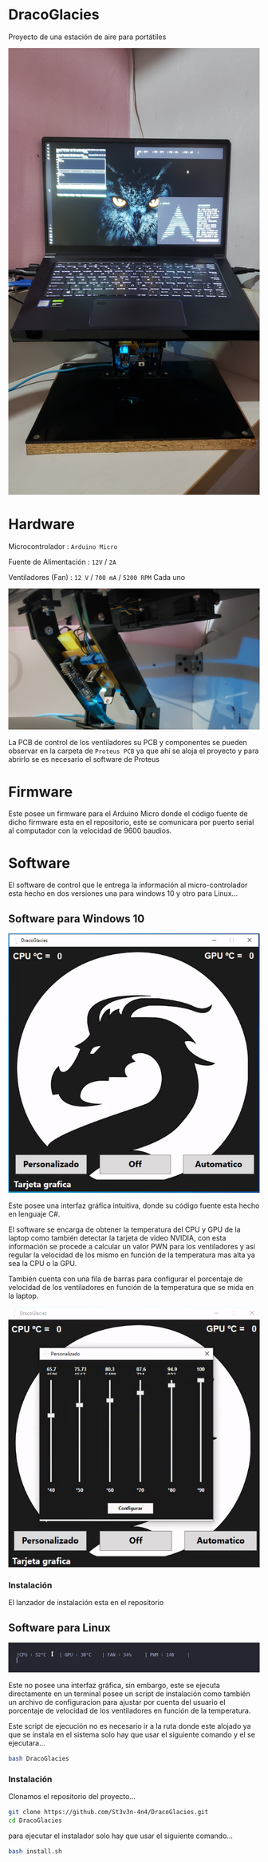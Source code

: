 # DracoGlacies

Proyecto de una estación de aire para portátiles

![](img/20230210_145209.jpg)

# Hardware

Microcontrolador : `Arduino Micro` 

Fuente de Alimentación  :  `12V` / `2A` 

Ventiladores (Fan) : `12 V` / `700 mA` / `5200 RPM` Cada uno


![](img/20230210_145257.jpg)

La PCB de control de los ventiladores su PCB y componentes se pueden observar en la carpeta de `Proteus PCB`  ya que ahí se aloja el proyecto y para abrirlo se es necesario el software de Proteus

# Firmware

Este posee un firmware para el Arduino Micro donde el código fuente de dicho firmware esta en el repositorio, este se comunicara por puerto serial al computador con la velocidad de 9600 baudios.

# Software

El software de control que le entrega la información al micro-controlador esta hecho en dos versiones una para windows 10 y otro para Linux...

## Software para Windows 10

![](img/Pasted%20image%2020230210153815.png)

Este posee una interfaz gráfica intuitiva, donde su código fuente esta hecho en lenguaje C#.

El software se encarga de obtener la temperatura del CPU y GPU de la laptop como también detectar la tarjeta de video NVIDIA, con esta información se procede a calcular un valor PWN para los ventiladores y así regular la velocidad de los mismo en función de la temperatura mas alta ya sea la CPU o la GPU.

También cuenta con una fila de barras para configurar el porcentaje de velocidad de los ventiladores en función de la temperatura que se mida en la laptop.

![](img/Pasted%20image%2020230210153939.png)

### Instalación 

El lanzador de instalación esta en el repositorio

## Software para Linux

![](img/Pasted%20image%2020230210152846.png)

Este no posee una interfaz gráfica, sin embargo, este se ejecuta directamente en un terminal posee un script de instalación como también un archivo de configuracion para ajustar por cuenta del usuario el porcentaje de velocidad de los ventiladores en función de la temperatura.

Este script de ejecución no es necesario ir a la ruta donde este alojado ya que se instala en el sistema solo hay que  usar el siguiente comando y el se ejecutara...

~~~ bash
bash DracoGlacies
~~~

### Instalación

Clonamos el repositorio del proyecto...

~~~bash
git clone https://github.com/St3v3n-4n4/DracoGlacies.git
cd DracoGlacies
~~~

para ejecutar el instalador solo hay que usar el siguiente comando...

~~~bash
bash install.sh
~~~

